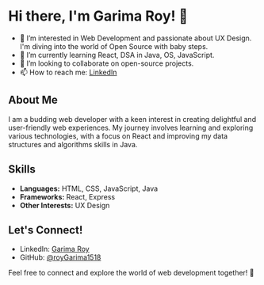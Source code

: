 # Hi there, I'm Garima Roy! 👋

- 👀 I’m interested in Web Development and passionate about UX Design. I'm diving into the world of Open Source with baby steps.
- 🌱 I’m currently learning React, DSA in Java, OS, JavaScript.
- 💞️ I’m looking to collaborate on open-source projects.
- 📫 How to reach me: [LinkedIn](https://www.linkedin.com/in/garima-roy-7a0130242/)

## About Me

I am a budding web developer with a keen interest in creating delightful and user-friendly web experiences.
My journey involves learning and exploring various technologies, with a focus on React and improving my data structures and algorithms skills in Java.

## Skills

- **Languages:** HTML, CSS, JavaScript, Java
- **Frameworks:** React, Express
- **Other Interests:** UX Design

## Let's Connect!
- LinkedIn: [Garima Roy](https://www.linkedin.com/in/garima-roy-7a0130242/)
- GitHub: [@royGarima1518](https://github.com/royGarima1518)

Feel free to connect and explore the world of web development together! 🚀
